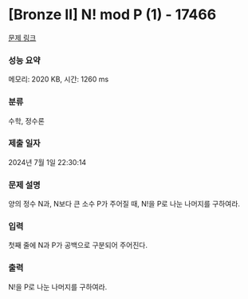 # [Bronze II] N! mod P (1) - 17466 

[문제 링크](https://www.acmicpc.net/problem/17466) 

### 성능 요약

메모리: 2020 KB, 시간: 1260 ms

### 분류

수학, 정수론

### 제출 일자

2024년 7월 1일 22:30:14

### 문제 설명

<p>양의 정수 N과, N보다 큰 소수 P가 주어질 때, N!을 P로 나눈 나머지를 구하여라.</p>

### 입력 

 <p>첫째 줄에 N과 P가 공백으로 구분되어 주어진다.</p>

### 출력 

 <p>N!을 P로 나눈 나머지를 구하여라.</p>

